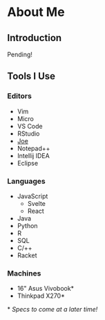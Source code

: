 # About Me

## Introduction
Pending!

## Tools I Use
### Editors
  - Vim
  - Micro
  - VS Code
  - RStudio
  - [Joe](https://joe-editor.sourceforge.io)
  - Notepad++
  - Intellij IDEA
  - Eclipse
### Languages
  - JavaScript
    - Svelte
    - React
  - Java
  - Python
  - R
  - SQL
  - C/++
  - Racket
### Machines
  - 16" Asus Vivobook*
  - Thinkpad X270*

\* *Specs to come at a later time!*
